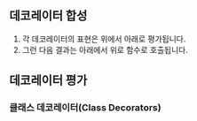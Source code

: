 ## 데코레이터 합성
1. 각 데코레이터의 표현은 위에서 아래로 평가됩니다.
2. 그런 다음 결과는 아래에서 위로 함수로 호출됩니다.

## 데코레이터 평가
### 클래스 데코레이터(Class Decorators)

### 